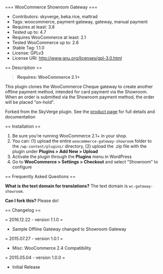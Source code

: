 === WooCommerce Showroom Gateway ===

 - Contributors: skyverge, beka.rice, mattrad
 - Tags: woocommerce, payment gateway, gateway, manual payment
 - Requires at least: 3.8
 - Tested up to: 4.7
 - Requires WooCommerce at least: 2.1
 - Tested WooCommerce up to: 2.6
 - Stable Tag: 1.1.0
 - License: GPLv3
 - License URI: http://www.gnu.org/licenses/gpl-3.0.html

== Description ==

> **Requires: WooCommerce 2.1+**

This plugin clones the WooCommerce Cheque gateway to create another offline payment method, intended for card payment via the Showroom. When an order is submitted via the Showroom payment method, the order will be placed "on-hold".

Forked from the SkyVerge plugin.
See the [product page](http://www.skyverge.com/product/woocommerce-offline-gateway/) for full details and documentation

== Installation ==

1. Be sure you're running WooCommerce 2.1+ in your shop.
2. You can: (1) upload the entire `woocommerce-gateway-showroom` folder to the `/wp-content/plugins/` directory, (2) upload the .zip file with the plugin under **Plugins &gt; Add New &gt; Upload**
3. Activate the plugin through the **Plugins** menu in WordPress
4. Go to **WooCommerce &gt; Settings &gt; Checkout** and select "Showroom" to configure

== Frequently Asked Questions ==

**What is the text domain for translations?**
The text domain is `wc-gateway-showroom`.

**Can I fork this?**
Please do!

== Changelog ==

= 2016.12.22 - version 1.1.0 =
 * Sample Offline Gateway changed to Showroom Gateway

= 2015.07.27 - version 1.0.1 =
 * Misc: WooCommerce 2.4 Compatibility

= 2015.05.04 - version 1.0.0 =
 * Initial Release